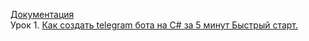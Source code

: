 [Документация](https://prethink.gitbook.io/prtelegrambot)    
Урок 1. [Как создать telegram бота на C# за 5 минут  Быстрый старт.](https://youtu.be/9orn55CWXXw)
